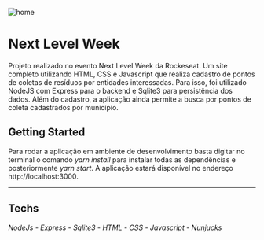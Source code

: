 ![home](https://github.com/Flavio-Vicentini/NextLevelWeek/blob/master/public/assets/home-readme2.png)
# Next Level Week

Projeto realizado no evento Next Level Week da Rockeseat. Um site completo utilizando HTML, CSS e Javascript que realiza cadastro de pontos de coletas de resíduos por entidades interessadas. Para isso, foi utilizado NodeJS com Express para o backend e Sqlite3 para persistência dos dados.
Além do cadastro, a aplicação ainda permite a busca por pontos de coleta cadastrados por município.

## Getting Started

Para rodar a aplicação em ambiente de desenvolvimento basta digitar no terminal o comando *yarn install* para instalar todas as dependências e posteriormente *yarn start*.
A aplicação estará disponível no endereço http://localhost:3000.

---

## Techs

*NodeJs - Express* -
*Sqlite3* -
*HTML* -
*CSS* -
*Javascript* -
*Nunjucks*

